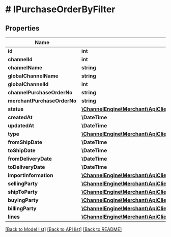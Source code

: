 # # IPurchaseOrderByFilter

## Properties

Name | Type | Description | Notes
------------ | ------------- | ------------- | -------------
**id** | **int** |  | [optional]
**channelId** | **int** |  | [optional]
**channelName** | **string** |  | [optional]
**globalChannelName** | **string** |  | [optional]
**globalChannelId** | **int** |  | [optional]
**channelPurchaseOrderNo** | **string** |  | [optional]
**merchantPurchaseOrderNo** | **string** |  | [optional]
**status** | [**\ChannelEngine\Merchant\ApiClient\Model\ModulesPurchaseOrderStatus**](ModulesPurchaseOrderStatus.md) |  | [optional]
**createdAt** | **\DateTime** |  | [optional]
**updatedAt** | **\DateTime** |  | [optional]
**type** | [**\ChannelEngine\Merchant\ApiClient\Model\ModulesPurchaseOrderType**](ModulesPurchaseOrderType.md) |  | [optional]
**fromShipDate** | **\DateTime** |  | [optional]
**toShipDate** | **\DateTime** |  | [optional]
**fromDeliveryDate** | **\DateTime** |  | [optional]
**toDeliveryDate** | **\DateTime** |  | [optional]
**importInformation** | [**\ChannelEngine\Merchant\ApiClient\Model\IImportInformation**](IImportInformation.md) |  | [optional]
**sellingParty** | [**\ChannelEngine\Merchant\ApiClient\Model\IVendorParty**](IVendorParty.md) |  | [optional]
**shipToParty** | [**\ChannelEngine\Merchant\ApiClient\Model\IVendorParty**](IVendorParty.md) |  | [optional]
**buyingParty** | [**\ChannelEngine\Merchant\ApiClient\Model\IVendorParty**](IVendorParty.md) |  | [optional]
**billingParty** | [**\ChannelEngine\Merchant\ApiClient\Model\IVendorParty**](IVendorParty.md) |  | [optional]
**lines** | [**\ChannelEngine\Merchant\ApiClient\Model\IPurchaseOrderLineByFilter[]**](IPurchaseOrderLineByFilter.md) |  | [optional]

[[Back to Model list]](../../README.md#models) [[Back to API list]](../../README.md#endpoints) [[Back to README]](../../README.md)
